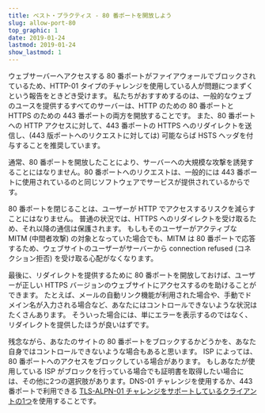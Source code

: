 ```yaml
---
title: ベスト・プラクティス - 80 番ポートを開放しよう
slug: allow-port-80
top_graphic: 1
date: 2019-01-24
lastmod: 2019-01-24
show_lastmod: 1
---
```



ウェブサーバーへアクセスする 80 番ポートがファイアウォールでブロックされているため、HTTP-01 タイプのチャレンジを使用している人が問題につまずくという報告をときどき受けます。 私たちがおすすめするのは、一般的なウェブのユースを提供するすべてのサーバーは、HTTP のための 80 番ポートと HTTPS のための 443 番ポートの両方を開放することです。 また、80 番ポートへの HTTP アクセスに対して、443 番ポートの HTTPS へのリダイレクトを送信し、(443 版ポートへのリクエストに対しては) 可能ならば HSTS ヘッダを付与することを推奨しています。

通常、80 番ポートを開放したことにより、サーバーへの大規模な攻撃を誘発することにはなりません。80 番ポートへのリクエストは、一般的には 443 番ポートに使用されているのと同じソフトウェアでサービスが提供されているからです。

80 番ポートを閉じることは、ユーザーが HTTP でアクセスするリスクを減らすことにはなりません。 普通の状況では、HTTPS へのリダイレクトを受け取るため、それ以降の通信は保護されます。 もしもそのユーザーがアクティブな MITM (中間者攻撃) の対象となっていた場合でも、MITM は 80 番ポートで応答するため、ウェブサイトのユーザーがサーバーから connection refused (コネクション拒否) を受け取る心配がなくなります。

最後に、リダイレクトを提供するために 80 番ポートを開放しておけば、ユーザーが正しい HTTPS バージョンのウェブサイトにアクセスするのを助けることができます。 たとえば、メールの自動リンク機能が利用された場合や、手動でドメイン名が入力される場合など、あなたにはコントロールできないような状況はたくさんあります。 そういった場合には、単にエラーを表示するのではなく、リダイレクトを提供したほうが良いはずです。

残念ながら、あなたのサイトの 80 番ポートをブロックするかどうかを、あなた自身ではコントロールできないような場合もあると思います。 ISP によっては、80 番ポートへのアクセスをブロックしている場合があります。 もしあなたが使用している ISP がブロックを行っている場合でも証明書を取得したい場合には、その他に2つの選択肢があります。DNS-01 チャレンジを使用するか、443番ポートで利用できる [TLS-ALPN-01 チャレンジをサポートしているクライアントの1つ](https://community.letsencrypt.org/t/which-client-support-tls-alpn-challenge/75859/2)を使用することです。
